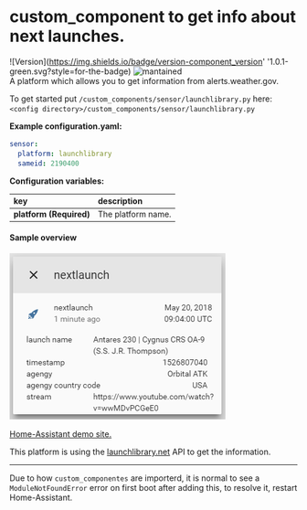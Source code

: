 # custom_component to get info about next launches.
  
![Version](https://img.shields.io/badge/version-component_version'
'1.0.1-green.svg?style=for-the-badge) ![mantained](https://img.shields.io/maintenance/yes/2018.svg?style=for-the-badge)   
A platform which allows you to get information from alerts.weather.gov. 
  
To get started put `/custom_components/sensor/launchlibrary.py` here:  
`<config directory>/custom_components/sensor/launchlibrary.py`  
  
**Example configuration.yaml:**
```yaml
sensor:
  platform: launchlibrary
  sameid: 2190400
```
**Configuration variables:**  
  
key | description  
:--- | :---  
**platform (Required)** | The platform name.  
  
#### Sample overview
![Sample overview](overview.png)
  
[Home-Assistant demo site.](https://ha-test-launchlibrary.halfdecent.io)
  
  
This platform is using the [launchlibrary.net](http://launchlibrary.net/) API to get the information.  
***
Due to how `custom_componentes` are importerd, it is normal to see a `ModuleNotFoundError` error on first boot after adding this, to resolve it, restart Home-Assistant.